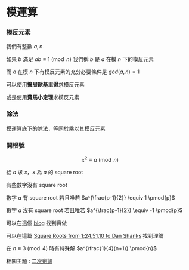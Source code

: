 # 模運算

### 模反元素

我們有整數 $a, n$

如果 $b$ 滿足 $ab \equiv 1 \pmod{n}$ 我們稱 $b$ 是 $a$ 在模 $n$ 下的模反元素

而 $a$ 在模 $n$ 下有模反元素的充分必要條件是 $gcd(a, n) = 1$

可以使用**擴展歐基里得**求模反元素

或是使用**費馬小定理**求模反元素

### 除法

模運算底下的除法，等同於乘以其模反元素

### 開根號

$$
x^2 \equiv a \pmod{n}
$$

給 $a$ 求 $x$，$x$ 為 $a$ 的 square root

有些數字沒有 square root

數字 $a$ 有 square root 若且唯若 $a^{\frac{p-1}{2}} \equiv 1 \pmod{p}$

數字 $a$ 沒有 square root 若且唯若 $a^{\frac{p-1}{2}} \equiv -1 \pmod{p}$

可以在這個 [blog](https://eli.thegreenplace.net/2009/03/07/computing-modular-square-roots-in-python) 找到實做

可以在這篇 [Square Roots from 1;24,51,10 to Dan Shanks](http://www.math.vt.edu/people/brown/doc/sqrts.pdf) 找到理論

在 $n \equiv 3 \pmod{4}$ 時有特殊解 $a^{\frac{1}{4}(n+1)} \pmod{n}$

相關主題 : [二次剩餘](/math/number-theory/quadratic-residue.md)
